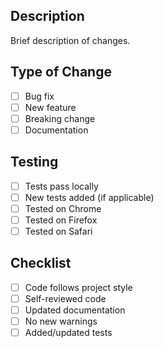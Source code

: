 ## Description
Brief description of changes.

## Type of Change
- [ ] Bug fix
- [ ] New feature
- [ ] Breaking change
- [ ] Documentation

## Testing
- [ ] Tests pass locally
- [ ] New tests added (if applicable)
- [ ] Tested on Chrome
- [ ] Tested on Firefox
- [ ] Tested on Safari

## Checklist
- [ ] Code follows project style
- [ ] Self-reviewed code
- [ ] Updated documentation
- [ ] No new warnings
- [ ] Added/updated tests